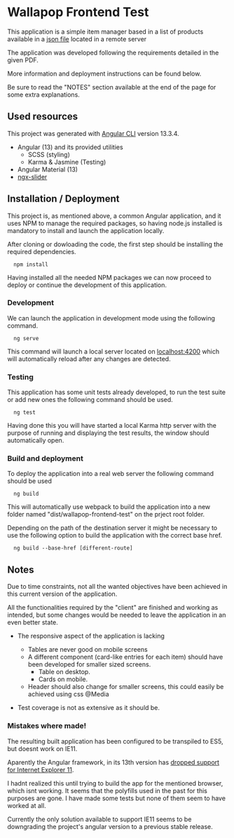 # Wallapop Frontend Test

This application is a simple item manager based in a list of products available in a [json file](https://frontend-tech-test-data.s3.eu-west-1.amazonaws.com/items.json) located in a remote server

The application was developed following the requirements detailed in the given PDF.

More information and deployment instructions can be found below. 

Be sure to read the "NOTES" section available at the end of the page for some extra explanations.

## Used resources

This project was generated with [Angular CLI](https://github.com/angular/angular-cli) version 13.3.4.

- Angular (13) and its provided utilities
  - SCSS (styling)
  - Karma & Jasmine (Testing)
- Angular Material (13)
- [ngx-slider](https://angular-slider.github.io/ngx-slider/)

## Installation / Deployment

This project is, as mentioned above, a common Angular application, and it uses NPM to manage the required packages, so having node.js installed is mandatory to install and launch the application locally.

After cloning or dowloading the code, the first step should be installing the required dependencies.

```
  npm install
```

Having installed all the needed NPM packages we can now proceed to deploy or continue the development of this application.

### Development

We can launch the application in development mode using the following command.

```
  ng serve
```
This command will launch a local server located on [localhost:4200](http://localhost:4200/) which will automatically reload after any changes are detected.

### Testing

This application has some unit tests already developed, to run the test suite or add new ones the following command should be used.

```
  ng test
```
Having done this you will have started a local Karma http server with the purpose of running and displaying the test results, the window should automatically open.

### Build and deployment

To deploy the application into a real web server the following command should be used

```
  ng build
```

This will automatically use webpack to build the application into a new folder named "dist/wallapop-frontend-test" on the prject root folder.

Depending on the path of the destination server it might be necessary to use the following option to build the application with the correct base href.

```
  ng build --base-href [different-route]
```

## Notes

Due to time constraints, not all the wanted objectives have been achieved in this current version of the application.

All the functionalities required by the "client" are finished and working as intended, but some changes would be needed to leave the application in an even better state.

- The responsive aspect of the application is lacking
  - Tables are never good on mobile screens
  - A different component (card-like entries for each item) should have been developed for smaller sized screens.
    - Table on desktop.
    - Cards on mobile.
  - Header should also change for smaller screens, this could easily be achieved using css @Media
  
- Test coverage is not as extensive as it should be.

### Mistakes where made!

The resulting built application has been configured to be transpiled to ES5, but doesnt work on IE11.

Aparently the Angular framework, in its 13th version has [dropped support for Internet Explorer 11](https://blog.angular.io/angular-v13-is-now-available-cce66f7bc296#:~:text=enabled%20by%20Ivy.-,End%20of%20IE11%20support,-We%20heard%20your).

I hadnt realized this until trying to build the app for the mentioned browser, which isnt working. It seems that the polyfills used in the past for this purposes are gone. I have made some tests but none of them seem to have worked at all.

Currently the only solution available to support IE11 seems to be downgrading the project's angular version to a previous stable release.